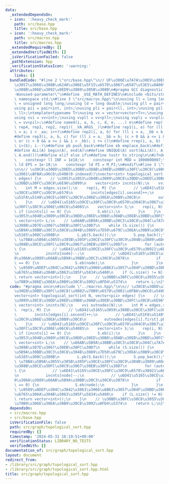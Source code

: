 ```yaml
---
data:
  _extendedDependsOn:
  - icon: ':heavy_check_mark:'
    path: src/base.hpp
    title: src/base.hpp
  - icon: ':heavy_check_mark:'
    path: src/macros.hpp
    title: src/macros.hpp
  _extendedRequiredBy: []
  _extendedVerifiedWith: []
  _isVerificationFailed: false
  _pathExtension: hpp
  _verificationStatusIcon: ':warning:'
  attributes:
    links: []
  bundledCode: "#line 2 \"src/base.hpp\"\n// UF\u306E\u7A7A\u30E9\u30E0\u30C0\u6E21\
    \u3057\u3066\u308B\u6240\u306E\u5F15\u6570\u3067\u6587\u53E5\u8A00\u308F\u308C\
    \u308B\u306E\u3092\u9ED9\u3089\u305B\u308B\n#pragma GCC diagnostic ignored \"\
    -Wunused-parameter\"\n#define _USE_MATH_DEFINES\n#include <bits/stdc++.h>\nusing\
    \ namespace std;\n#line 3 \"src/macros.hpp\"\n\nusing ll = long long;\nusing ull\
    \ = unsigned long long;\nusing ld = long double;\nusing pll = pair<ll, ll>;\n\
    using pii = pair<int, int>;\nusing pli = pair<ll, int>;\nusing pil = pair<int,\
    \ ll>;\ntemplate<typename T>\nusing vv = vector<vector<T>>;\nusing vvl = vv<ll>;\n\
    using vvi = vv<int>;\nusing vvpll = vv<pll>;\nusing vvpli = vv<pli>;\nusing vvpil\
    \ = vv<pil>;\n#define name4(i, a, b, c, d, e, ...) e\n#define rep(...) name4(__VA_ARGS__,\
    \ rep4, rep3, rep2, rep1)(__VA_ARGS__)\n#define rep1(i, a) for (ll i = 0, _aa\
    \ = a; i < _aa; i++)\n#define rep2(i, a, b) for (ll i = a, _bb = b; i < _bb; i++)\n\
    #define rep3(i, a, b, c) for (ll i = a, _bb = b; (c > 0 && a <= i && i < _bb)\
    \ or (c < 0 && a >= i && i > _bb); i += c)\n#define rrep(i, a, b) for (ll i=(a);\
    \ i>(b); i--)\n#define pb push_back\n#define eb emplace_back\n#define mkp make_pair\n\
    #define ALL(A) begin(A), end(A)\n#define UNIQUE(A) sort(ALL(A)), A.erase(unique(ALL(A)),\
    \ A.end())\n#define elif else if\n#define tostr to_string\n\n#ifndef CONSTANTS\n\
    \    constexpr ll INF = 1e18;\n    constexpr int MOD = 1000000007;\n    constexpr\
    \ ld EPS = 1e-10;\n    constexpr ld PI = M_PI;\n#endif\n#line 3 \"src/graph/topological_sort.hpp\"\
    \n\n// \u30C8\u30DD\u30ED\u30B8\u30AB\u30EB\u30BD\u30FC\u30C8(\u9802\u70B9\u6570\
    \u3001\u8FBA\u96C6\u5408(0-indexed))\nvector<int> topological_sort(int N, vector<pii>\
    \ edges) {\n    // \u3053\u3053\u304B\u3089\u30C8\u30DD\u30ED\u30B8\u30AB\u30EB\
    \u30BD\u30FC\u30C8\u6E96\u5099\n    vector<int> incnts(N);\n    vvi outnodes(N);\n\
    \    int M = edges.size();\n    rep(i, M) {\n        // \u6D41\u5165\u3059\u308B\
    \u30CE\u30FC\u30C9\u6570\n        incnts[edges[i].second]++;\n        // \u6D41\
    \u51FA\u5148\u30CE\u30FC\u30C9\u306E\u30EA\u30B9\u30C8\n        outnodes[edges[i].first].pb(edges[i].second);\n\
    \    }\n    // \u6D41\u5165\u30CE\u30FC\u30C9\u6570\u304C0\u3067\u3042\u308B\u30CE\
    \u30FC\u30C9\u306E\u96C6\u5408S\n    vector<int> S;\n    rep(i, N) {\n       \
    \ if (incnts[i] == 0) {\n            S.eb(i);\n        }\n    }\n    // \u3053\
    \u3053\u304B\u3089\u30C8\u30DD\u30ED\u30B8\u30AB\u30EB\u30BD\u30FC\u30C8\n   \
    \ vector<int> L;\n    // \u66AB\u5B9A\u30BB\u30C3\u30C8\u304C\u7A7A\u306B\u306A\
    \u308B\u307E\u3067\u30EB\u30FC\u30D7\n    while (S.size()) {\n        // \u66AB\
    \u5B9A\u30BB\u30C3\u30C8\u304B\u3089\u7D50\u679C\u30EA\u30B9\u30C8\u30781\u3064\
    \u5165\u308C\u308B\n        L.pb(S.back());\n        S.pop_back();\n        //\
    \ \u78BA\u5B9A\u3055\u305B\u305F\u30CE\u30FC\u30C9\u304B\u3089\u6D41\u51FA\u3059\
    \u308B\u30CE\u30FC\u30C9\u3067\u30EB\u30FC\u30D7\n        for (auto node : outnodes[L.back()])\
    \ {\n            // \u6D41\u5165\u30CE\u30FC\u30C9\u6570\u30921\u6E1B\u3089\u3059\
    \n            incnts[node]--;\n            // \u6D41\u5165\u30CE\u30FC\u30C9\u304C\
    0\u306A\u3089\u66AB\u5B9A\u30BB\u30C3\u30C8\u3078\n            if (incnts[node]\
    \ == 0) {\n                S.eb(node);\n            }\n        }\n    }\n    //\
    \ \u9589\u8DEF\u304C\u3042\u3063\u3066\u6B63\u3057\u304F\u30BD\u30FC\u30C8\u51FA\
    \u6765\u306A\u304B\u3063\u305F\u5834\u5408\n    if (L.size() != N) {\n       \
    \ return vector<int>();\n    }\n    // \u30BD\u30FC\u30C8\u3055\u308C\u305F\u9802\
    \u70B9\u306E\u30EA\u30B9\u30C8\u3092\u8FD4\u5374\n    return L;\n}\n"
  code: "#pragma once\n#include \"../macros.hpp\"\n\n// \u30C8\u30DD\u30ED\u30B8\u30AB\
    \u30EB\u30BD\u30FC\u30C8(\u9802\u70B9\u6570\u3001\u8FBA\u96C6\u5408(0-indexed))\n\
    vector<int> topological_sort(int N, vector<pii> edges) {\n    // \u3053\u3053\u304B\
    \u3089\u30C8\u30DD\u30ED\u30B8\u30AB\u30EB\u30BD\u30FC\u30C8\u6E96\u5099\n   \
    \ vector<int> incnts(N);\n    vvi outnodes(N);\n    int M = edges.size();\n  \
    \  rep(i, M) {\n        // \u6D41\u5165\u3059\u308B\u30CE\u30FC\u30C9\u6570\n\
    \        incnts[edges[i].second]++;\n        // \u6D41\u51FA\u5148\u30CE\u30FC\
    \u30C9\u306E\u30EA\u30B9\u30C8\n        outnodes[edges[i].first].pb(edges[i].second);\n\
    \    }\n    // \u6D41\u5165\u30CE\u30FC\u30C9\u6570\u304C0\u3067\u3042\u308B\u30CE\
    \u30FC\u30C9\u306E\u96C6\u5408S\n    vector<int> S;\n    rep(i, N) {\n       \
    \ if (incnts[i] == 0) {\n            S.eb(i);\n        }\n    }\n    // \u3053\
    \u3053\u304B\u3089\u30C8\u30DD\u30ED\u30B8\u30AB\u30EB\u30BD\u30FC\u30C8\n   \
    \ vector<int> L;\n    // \u66AB\u5B9A\u30BB\u30C3\u30C8\u304C\u7A7A\u306B\u306A\
    \u308B\u307E\u3067\u30EB\u30FC\u30D7\n    while (S.size()) {\n        // \u66AB\
    \u5B9A\u30BB\u30C3\u30C8\u304B\u3089\u7D50\u679C\u30EA\u30B9\u30C8\u30781\u3064\
    \u5165\u308C\u308B\n        L.pb(S.back());\n        S.pop_back();\n        //\
    \ \u78BA\u5B9A\u3055\u305B\u305F\u30CE\u30FC\u30C9\u304B\u3089\u6D41\u51FA\u3059\
    \u308B\u30CE\u30FC\u30C9\u3067\u30EB\u30FC\u30D7\n        for (auto node : outnodes[L.back()])\
    \ {\n            // \u6D41\u5165\u30CE\u30FC\u30C9\u6570\u30921\u6E1B\u3089\u3059\
    \n            incnts[node]--;\n            // \u6D41\u5165\u30CE\u30FC\u30C9\u304C\
    0\u306A\u3089\u66AB\u5B9A\u30BB\u30C3\u30C8\u3078\n            if (incnts[node]\
    \ == 0) {\n                S.eb(node);\n            }\n        }\n    }\n    //\
    \ \u9589\u8DEF\u304C\u3042\u3063\u3066\u6B63\u3057\u304F\u30BD\u30FC\u30C8\u51FA\
    \u6765\u306A\u304B\u3063\u305F\u5834\u5408\n    if (L.size() != N) {\n       \
    \ return vector<int>();\n    }\n    // \u30BD\u30FC\u30C8\u3055\u308C\u305F\u9802\
    \u70B9\u306E\u30EA\u30B9\u30C8\u3092\u8FD4\u5374\n    return L;\n}\n"
  dependsOn:
  - src/macros.hpp
  - src/base.hpp
  isVerificationFile: false
  path: src/graph/topological_sort.hpp
  requiredBy: []
  timestamp: '2024-05-31 16:19:51+09:00'
  verificationStatus: LIBRARY_NO_TESTS
  verifiedWith: []
documentation_of: src/graph/topological_sort.hpp
layout: document
redirect_from:
- /library/src/graph/topological_sort.hpp
- /library/src/graph/topological_sort.hpp.html
title: src/graph/topological_sort.hpp
---
```

